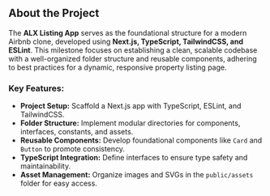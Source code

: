 
## About the Project

The **ALX Listing App** serves as the foundational structure for a modern Airbnb clone, developed using **Next.js, TypeScript, TailwindCSS, and ESLint**. This milestone focuses on establishing a clean, scalable codebase with a well-organized folder structure and reusable components, adhering to best practices for a dynamic, responsive property listing page.

### Key Features:

* **Project Setup:** Scaffold a Next.js app with TypeScript, ESLint, and TailwindCSS.
* **Folder Structure:** Implement modular directories for components, interfaces, constants, and assets.
* **Reusable Components:** Develop foundational components like `Card` and `Button` to promote consistency.
* **TypeScript Integration:** Define interfaces to ensure type safety and maintainability.
* **Asset Management:** Organize images and SVGs in the `public/assets` folder for easy access.
